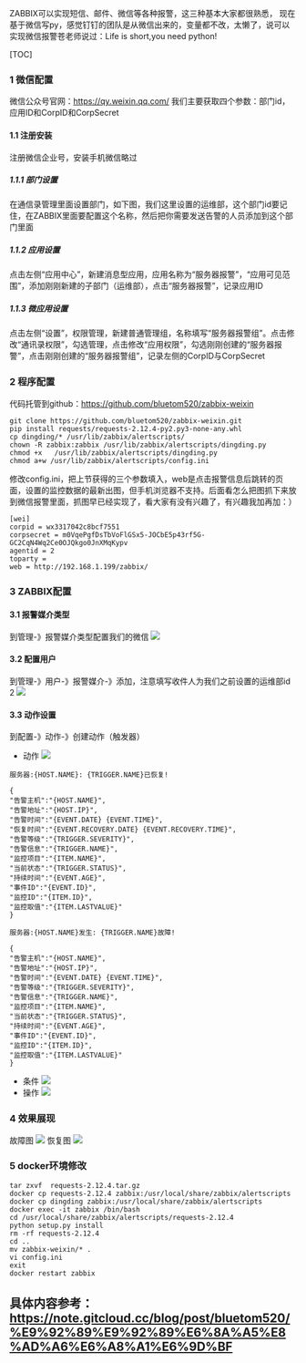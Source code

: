 ZABBIX可以实现短信、邮件、微信等各种报警，这三种基本大家都很熟悉， 现在基于微信写py，感觉钉钉的团队是从微信出来的，变量都不改，太懒了，说可以实现微信报警苍老师说过：Life is short,you need python!

[TOC]
### 1 微信配置
微信公众号官网：https://qy.weixin.qq.com/
我们主要获取四个参数：部门id，应用ID和CorpID和CorpSecret
#### 1.1 注册安装
注册微信企业号，安装手机微信略过
##### 1.1.1 部门设置
在通信录管理里面设置部门，如下图，我们这里设置的运维部，这个部门id要记住，在ZABBIX里面要配置这个名称，然后把你需要发送告警的人员添加到这个部门里面
##### 1.1.2 应用设置
点击左侧“应用中心”，新建消息型应用，应用名称为“服务器报警”，“应用可见范围”，添加刚刚新建的子部门（运维部），点击“服务器报警”，记录应用ID
##### 1.1.3 微应用设置
点击左侧“设置”，权限管理，新建普通管理组，名称填写“服务器报警组”。点击修改“通讯录权限”，勾选管理，点击修改“应用权限”，勾选刚刚创建的“服务器报警”，点击刚刚创建的“服务器报警组”，记录左侧的CorpID与CorpSecret
### 2 程序配置
代码托管到github：https://github.com/bluetom520/zabbix-weixin
```
git clone https://github.com/bluetom520/zabbix-weixin.git
pip install requests/requests-2.12.4-py2.py3-none-any.whl
cp dingding/* /usr/lib/zabbix/alertscripts/
chown -R zabbix:zabbix /usr/lib/zabbix/alertscripts/dingding.py
chmod +x   /usr/lib/zabbix/alertscripts/dingding.py
chmod a+w /usr/lib/zabbix/alertscripts/config.ini

```
修改config.ini，把上节获得的三个参数填入，web是点击报警信息后跳转的页面，设置的监控数据的最新出图，但手机浏览器不支持。后面看怎么把图抓下来放到微信报警里面，抓图早已经实现了，看大家有没有兴趣了，有兴趣我加再加：）
```
[wei]
corpid = wx3317042c8bcf7551
corpsecret = m0VqePgfDsTbVoFlGSx5-JOCbE5p43rf5G-GC2CqN4Wq2Ce0OJQkgo0JnXMqKypv
agentid = 2
toparty =
web = http://192.168.1.199/zabbix/
```
### 3 ZABBIX配置
#### 3.1 报警媒介类型
到管理-》报警媒介类型配置我们的微信
![](leanote://file/getImage?fileId=587386aa4f1ffe4e59000001)
#### 3.2 配置用户
到管理-》用户-》报警媒介-》添加，注意填写收件人为我们之前设置的运维部id 2
![](leanote://file/getImage?fileId=587386cf4f1ffe4e59000002)
#### 3.3 动作设置
到配置-》动作-》创建动作（触发器）
 - 动作
![](leanote://file/getImage?fileId=587089ffd31d9c3103000006)
```
服务器:{HOST.NAME}: {TRIGGER.NAME}已恢复!

{
"告警主机":"{HOST.NAME}",
"告警地址":"{HOST.IP}",
"告警时间":"{EVENT.DATE} {EVENT.TIME}",
"恢复时间":"{EVENT.RECOVERY.DATE} {EVENT.RECOVERY.TIME}",
"告警等级":"{TRIGGER.SEVERITY}",
"告警信息":"{TRIGGER.NAME}",
"监控项目":"{ITEM.NAME}",
"当前状态":"{TRIGGER.STATUS}",
"持续时间":"{EVENT.AGE}",
"事件ID":"{EVENT.ID}",
"监控ID":"{ITEM.ID}",
"监控取值":"{ITEM.LASTVALUE}"
}

服务器:{HOST.NAME}发生: {TRIGGER.NAME}故障!

{
"告警主机":"{HOST.NAME}",
"告警地址":"{HOST.IP}",
"告警时间":"{EVENT.DATE} {EVENT.TIME}",
"告警等级":"{TRIGGER.SEVERITY}",
"告警信息":"{TRIGGER.NAME}",
"监控项目":"{ITEM.NAME}",
"当前状态":"{TRIGGER.STATUS}",
"持续时间":"{EVENT.AGE}",
"事件ID":"{EVENT.ID}",
"监控ID":"{ITEM.ID}",
"监控取值":"{ITEM.LASTVALUE}"
}
```
 - 条件
![](leanote://file/getImage?fileId=58708a1dd31d9c3103000007)
 - 操作
![](leanote://file/getImage?fileId=587386fb4f1ffe4e59000003)

### 4 效果展现
故障图
![](leanote://file/getImage?fileId=587388a24f1ffe4e59000004)
恢复图
![](leanote://file/getImage?fileId=587388ae4f1ffe4e59000005)

### 5 docker环境修改
```
tar zxvf  requests-2.12.4.tar.gz
docker cp requests-2.12.4 zabbix:/usr/local/share/zabbix/alertscripts
docker cp dingding zabbix:/usr/local/share/zabbix/alertscripts
docker exec -it zabbix /bin/bash
cd /usr/local/share/zabbix/alertscripts/requests-2.12.4
python setup.py install
rm -rf requests-2.12.4
cd ..
mv zabbix-weixin/* .
vi config.ini
exit
docker restart zabbix

```
## 具体内容参考：https://note.gitcloud.cc/blog/post/bluetom520/%E9%92%89%E9%92%89%E6%8A%A5%E8%AD%A6%E6%A8%A1%E6%9D%BF

